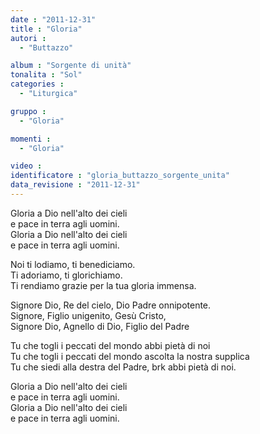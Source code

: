 ```yaml
---
date : "2011-12-31"
title : "Gloria"
autori : 
  - "Buttazzo"

album : "Sorgente di unità"
tonalita : "Sol"
categories : 
  - "Liturgica"

gruppo : 
  - "Gloria"

momenti : 
  - "Gloria"

video : 
identificatore : "gloria_buttazzo_sorgente_unita"
data_revisione : "2011-12-31"
---
```

  
  
  
  
  
  
  
  
  
  
Gloria a Dio nell'alto dei cieli   
e pace in terra agli uomini.  
Gloria a Dio nell'alto dei cieli   
e pace in terra agli uomini.    
  
  
  
Noi ti lodiamo, ti benediciamo.  
Ti adoriamo, ti glorichiamo.  
Ti rendiamo grazie per la tua gloria immensa.    
  
  
  
  
Signore Dio, Re del cielo, Dio Padre onnipotente.  
Signore, Figlio unigenito, Gesù Cristo,   
Signore Dio, Agnello di Dio, Figlio del Padre  
  
  
  
  
Tu che togli i peccati del mondo abbi pietà di noi  
Tu che togli i peccati del mondo ascolta la nostra supplica  
Tu che siedi alla destra del Padre, brk abbi pietà di noi.  
  
  
  
Gloria a Dio nell'alto dei cieli   
e pace in terra agli uomini.  
Gloria a Dio nell'alto dei cieli   
e pace in terra agli uomini.    
  
  
  
  
